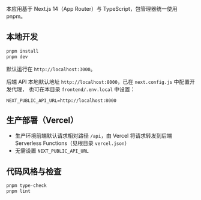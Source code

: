 本应用基于 Next.js 14（App Router）与 TypeScript，包管理器统一使用 pnpm。

## 本地开发

```bash
pnpm install
pnpm dev
```

默认运行在 `http://localhost:3000`。

后端 API 本地默认地址 `http://localhost:8000`，已在 `next.config.js` 中配置开发代理，
也可在本目录 `frontend/.env.local` 中设置：

```env
NEXT_PUBLIC_API_URL=http://localhost:8000
```

## 生产部署（Vercel）

- 生产环境前端默认请求相对路径 `/api`，由 Vercel 将请求转发到后端 Serverless Functions（见根目录 `vercel.json`）
- 无需设置 `NEXT_PUBLIC_API_URL`

## 代码风格与检查

```bash
pnpm type-check
pnpm lint
```
